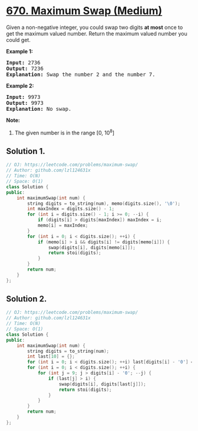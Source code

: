 # [670. Maximum Swap (Medium)](https://leetcode.com/problems/maximum-swap/)

<p>
Given a non-negative integer, you could swap two digits <b>at most</b> once to get the maximum valued number. Return the maximum valued number you could get.
</p>

<p><b>Example 1:</b><br>
</p><pre><b>Input:</b> 2736
<b>Output:</b> 7236
<b>Explanation:</b> Swap the number 2 and the number 7.
</pre>
<p></p>

<p><b>Example 2:</b><br>
</p><pre><b>Input:</b> 9973
<b>Output:</b> 9973
<b>Explanation:</b> No swap.
</pre>
<p></p>


<p><b>Note:</b><br>
</p><ol>
<li>The given number is in the range [0, 10<sup>8</sup>]</li>
</ol>
<p></p>

## Solution 1.

```cpp
// OJ: https://leetcode.com/problems/maximum-swap/
// Author: github.com/lzl124631x
// Time: O(N)
// Space: O(1)
class Solution {
public:
    int maximumSwap(int num) {
        string digits = to_string(num), memo(digits.size(), '\0');
        int maxIndex = digits.size() - 1;
        for (int i = digits.size() - 1; i >= 0; --i) {
            if (digits[i] > digits[maxIndex]) maxIndex = i;
            memo[i] = maxIndex;
        }
        for (int i = 0; i < digits.size(); ++i) {
            if (memo[i] > i && digits[i] != digits[memo[i]]) {
                swap(digits[i], digits[memo[i]]);
                return stoi(digits);
            }
        }
        return num;
    }
};
```

## Solution 2.

```cpp
// OJ: https://leetcode.com/problems/maximum-swap/
// Author: github.com/lzl124631x
// Time: O(N)
// Space: O(1)
class Solution {
public:
    int maximumSwap(int num) {
        string digits = to_string(num);
        int last[10] = {};
        for (int i = 0; i < digits.size(); ++i) last[digits[i] - '0'] = i;
        for (int i = 0; i < digits.size(); ++i) {
            for (int j = 9; j > digits[i] - '0'; --j) {
                if (last[j] > i) {
                    swap(digits[i], digits[last[j]]);
                    return stoi(digits);
                }
            }
        }
        return num;
    }
};
```